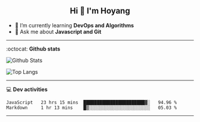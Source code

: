 <h2 align="center">Hi 👋 I'm Hoyang</h2>

- 🌱 I’m currently learning **DevOps and Algorithms**
- 💬 Ask me about **Javascript and Git**

-------

:octocat: **Github stats**

![Github Stats](https://github-readme-stats.vercel.app/api?username=hoyangtsai&count_private=true&show_icons=true&theme=blueberry)

![Top Langs](https://github-readme-stats.vercel.app/api/top-langs/?username=hoyangtsai&theme=blueberry&layout=compact&langs_count=8)

-------

:computer: **Dev activities**
<!--START_SECTION:waka-->
```text
JavaScript   23 hrs 15 mins  ███████████████████████▓░   94.96 % 
Markdown     1 hr 13 mins    █▒░░░░░░░░░░░░░░░░░░░░░░░   05.03 % 
```
<!--END_SECTION:waka-->

-------
